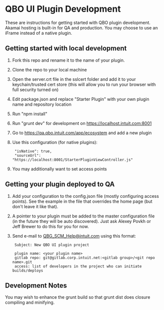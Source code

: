 QBO UI Plugin Development
==================

These are instructions for getting started with QBO plugin development. Akamai hosting is built-in for QA and production. You may choose to use an iFrame instead of a native plugin.

Getting started with local development
-------

1. Fork this repo and rename it to the name of your plugin.
1. Clone the repo to your local machine
1. Open the server.crt file in the sslcert folder and add it to your keychain/trusted cert store (this will allow you to run your browser with full security turned on)
1. Edit package.json and replace "Starter Plugin" with your own plugin name and repository location
1. Run "npm install"
1. Run "grunt dev" for development on https://localhost.intuit.com:8001
1. Go to https://qa.qbo.intuit.com/app/ecosystem and add a new plugin
1. Use this configuration (for native plugins):

		"isNative": true,
		"sourceUrl": "https://localhost:8001/StarterPluginViewController.js"

1. You may additionally want to set access points

Getting your plugin deployed to QA
---------

1. Add your configuration to the config.json file (mostly configuring access points). See the example in the file that overrides the home page (but don't leave it like that).
1. A pointer to your plugin must be added to the master configuration file (in the future they will be auto discovered). Just ask Alexey Povkh or Jeff Brewer to do this for you for now.
1. Send e-mail to QBG_SCM_Help@intuit.com using this format:

		Subject: New QBO UI plugin project

		plugin name: <your plugin name>
		gitlab repo: git@gitlab.corp.intuit.net:<gitlab group>/<git repo name>.git
		access: list of developers in the project who can initiate builds/deploys

Development Notes
-----------

You may wish to enhance the grunt build so that grunt dist does closure compiling and minifying.